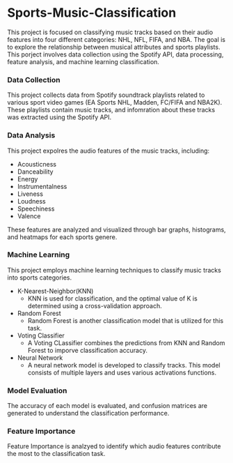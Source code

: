 # Sports-Music-Classification
This project is focused on classifying music tracks based on their audio features into four different categories: NHL, NFL, FIFA, and NBA. The goal is to explore the relationship between musical attributes and sports playlists. This porject involves data collection using the Spotify API, data processing, feature analysis, and machine learning classification.

### Data Collection
This project collects data from Spotify soundtrack playlists related to various sport video games (EA Sports NHL, Madden, FC/FIFA and NBA2K). These playlists contain music tracks, and infomration about these tracks was extracted using the Spotify API.

### Data Analysis
This project expolres the audio features of the music tracks, including:
- Acousticness
- Danceability
- Energy
- Instrumentalness
- Liveness
- Loudness
- Speechiness
- Valence

These features are analyzed and visualized through bar graphs, histograms, and heatmaps for each sports genere. 

### Machine Learning
This project employs machine learning techniques to classify music tracks into sports categories. 
- K-Nearest-Neighbor(KNN)
  - KNN is used for classification, and the optimal value of K is determined using a cross-validation approach.
- Random Forest
  - Random Forest is another classification model that is utilized for this task.
- Voting Classifier
  - A Voting CLassifier combines the predictions from KNN and Random Forest to imporve classification accuracy.
- Neural Network
  - A neural network model is developed to classify tracks. This model consists of multiple layers and uses various activations functions.

### Model Evaluation
The accuracy of each model is evaluated, and confusion matrices are generated to understand the classification performance.

### Feature Importance
Feature Importance is analzyed to identify which audio features contribute the most to the classification task.
